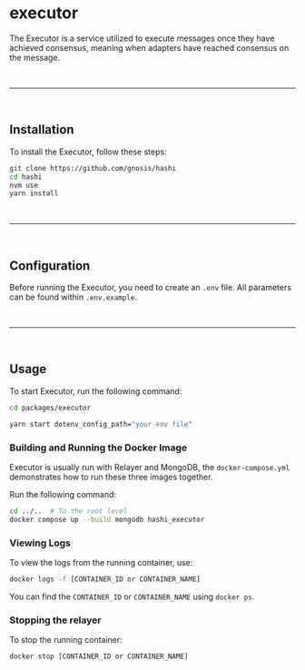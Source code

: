 # executor

The Executor is a service utilized to execute messages once they have achieved consensus, meaning when adapters have
reached consensus on the message.

&nbsp;

---

&nbsp;

## Installation

To install the Executor, follow these steps:

```bash
git clone https://github.com/gnosis/hashi
cd hashi
nvm use
yarn install
```

&nbsp;

---

&nbsp;

## Configuration

Before running the Executor, you need to create an `.env` file. All parameters can be found within `.env.example`.

&nbsp;

---

&nbsp;

## Usage

To start Executor, run the following command:

```bash
cd packages/executor
```

```bash
yarn start dotenv_config_path="your env file"
```

### Building and Running the Docker Image

Executor is usually run with Relayer and MongoDB, the `docker-compose.yml` demonstrates how to run these three images
together.

Run the following command:

```sh
cd ../..  # To the root level
docker compose up --build mongodb hashi_executor
```

### Viewing Logs

To view the logs from the running container, use:

```sh
docker logs -f [CONTAINER_ID or CONTAINER_NAME]
```

You can find the `CONTAINER_ID` or `CONTAINER_NAME` using `docker ps`.

### Stopping the relayer

To stop the running container:

```sh
docker stop [CONTAINER_ID or CONTAINER_NAME]
```
